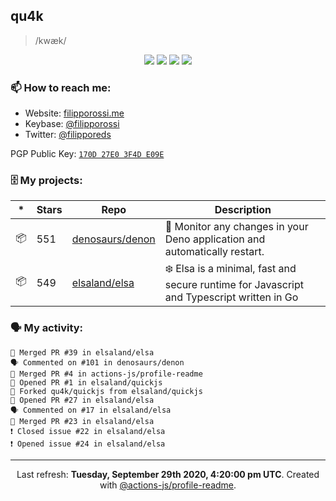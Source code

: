 ## qu4k

> /kwæk/

<p align="center">
  <img src="https://img.shields.io/badge/last%20major%20release-aug.%202000-important" />
  <img src="https://img.shields.io/badge/unminified%20size-6%20feet%206%20inches-informational" />
  <img src="https://img.shields.io/badge/vulnerabilities-high-critical" />
  <img src="https://img.shields.io/badge/code%20quality-A%20for%20effort-success" />
</p>

### 📫 How to reach me:

- Website: [filipporossi.me](https://filipporossi.me/)
- Keybase: [@filipporossi](https://keybase.io/filipporossi)
- Twitter: [@filipporeds](https://keybase.io/filipporeds)

PGP Public Key: [`170D 27E0 3F4D E09E`](https://keybase.io/filipporossi/pgp_keys.asc)

### 🗄 My projects:

|*|Stars|Repo|Description|
|---|---|---|---|
| 📦 | 551 | [denosaurs/denon](https://github.com/denosaurs/denon) | 👀 Monitor any changes in your Deno application and automatically restart. |
| 📦 | 549 | [elsaland/elsa](https://github.com/elsaland/elsa) | ❄️ Elsa is a minimal, fast and secure runtime for Javascript and Typescript written in Go |

### 🗣 My activity:

```
🎉 Merged PR #39 in elsaland/elsa
🗣 Commented on #101 in denosaurs/denon
🎉 Merged PR #4 in actions-js/profile-readme
💪 Opened PR #1 in elsaland/quickjs
🍴 Forked qu4k/quickjs from elsaland/quickjs
💪 Opened PR #27 in elsaland/elsa
🗣 Commented on #17 in elsaland/elsa
🎉 Merged PR #23 in elsaland/elsa
❗️ Closed issue #22 in elsaland/elsa
❗️ Opened issue #24 in elsaland/elsa
```

---

<p align="center">Last refresh: <b>Tuesday, September 29th 2020, 4:20:00 pm UTC</b>. Created with <a href=https://github.com/marketplace/actions/profile-readme>@actions-js/profile-readme</a>.</p>
